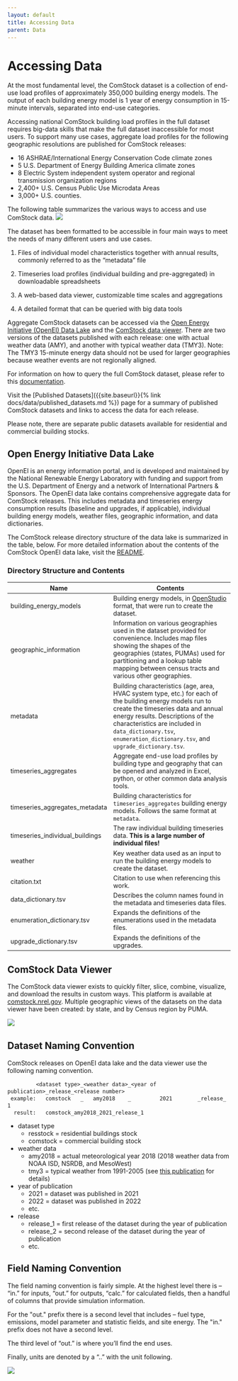 ```yaml
---
layout: default
title: Accessing Data
parent: Data
---
```


# Accessing Data

At the most fundamental level, the ComStock dataset is a collection of end-use load profiles of approximately 350,000 building energy models. The output of each building energy model is 1 year of energy consumption in 15-minute intervals, separated into end-use categories.

Accessing national ComStock building load profiles in the full dataset requires big-data skills that make the full dataset inaccessible for most users. To support many use cases, aggregate load profiles for the following geographic resolutions are published for ComStock releases:

- 16 ASHRAE/International Energy Conservation Code climate zones
- 5 U.S. Department of Energy Building America climate zones
- 8 Electric System independent system operator and regional transmission organization regions
- 2,400+ U.S. Census Public Use Microdata Areas
- 3,000+ U.S. counties.

The following table summarizes the various ways to access and use ComStock data.
![](..\..\assets\images\data_access_summary.PNG)

The dataset has been formatted to be accessible in four main ways to meet the needs of many different users and use cases.

1. Files of individual model characteristics together with annual results, commonly referred to as the “metadata” file

2. Timeseries load profiles (individual building and pre-aggregated) in downloadable spreadsheets

3. A web-based data viewer, customizable time scales and aggregations

4. A detailed format that can be queried with big data tools

Aggregate ComStock datasets can be accessed via the [Open Energy Initiative (OpenEI) Data Lake](https://data.openei.org/s3_viewer?bucket=oedi-data-lake&prefix=nrel-pds-building-stock%2F) and the [ComStock data viewer](https://comstock.nrel.gov/). There are two versions of the datasets published with each release: one with actual weather data (AMY), and another with typical weather data (TMY3). Note: The TMY3 15-minute energy data should not be used for larger geographies because weather events are not regionally aligned.

For information on how to query the full ComStock dataset, please refer to this [documentation](https://github.com/openEDI/documentation/blob/main/NREL_Building_Stock/Query_ComStock_Athena.md).

Visit the [Published Datasets]({{site.baseurl}}{% link docs/data/published_datasets.md %}) page for a summary of published ComStock datasets and links to access the data for each release.

Please note, there are separate public datasets available for residential and commercial building stocks. 

## Open Energy Initiative Data Lake
OpenEI is an energy information portal, and is developed and maintained by the National Renewable Energy Laboratory with funding and support from the U.S. Department of Energy and a network of International Partners & Sponsors. The OpenEI data lake contains comprehensive aggregate data for ComStock releases. This includes metadata and timeseries energy consumption results (baseline and upgrades, if applicable), individual building energy models, weather files, geographic information, and data dictionaries. 

The ComStock release directory structure of the data lake is summarized in the table, below. For more detailed information about the contents of the ComStock OpenEI data lake, visit the [README](https://oedi-data-lake.s3.amazonaws.com/nrel-pds-building-stock/end-use-load-profiles-for-us-building-stock/README.md).

### Directory Structure and Contents

| **Name**                          | **Contents**|
|-----------------------------------|--------|
|building_energy_models             | Building energy models, in [OpenStudio](https://www.openstudio.net/) format, that were run to create the dataset.|
|geographic_information             | Information on various geographies used in the dataset provided for convenience. Includes map files showing the shapes of the geographies (states, PUMAs) used for partitioning and a lookup table mapping between census tracts and various other geographies. |
|metadata                           | Building characteristics (age, area, HVAC system type, etc.) for each of the building energy models run to create the timeseries data and annual energy results. Descriptions of the characteristics are included in `data_dictionary.tsv`, `enumeration_dictionary.tsv`, and `upgrade_dictionary.tsv`.|
|timeseries_aggregates              | Aggregate end-use load profiles by building type and geography that can be opened and analyzed in Excel, python, or other common data analysis tools.|
|timeseries_aggregates_metadata     | Building characteristics for `timeseries_aggregates` building energy models. Follows the same format at `metadata`.|
|timeseries_individual_buildings    | The raw individual building timeseries data.  **This is a large number of individual files!**|
|weather                            | Key weather data used as an input to run the building energy models to create the dataset.|
|citation.txt                       | Citation to use when referencing this work.|
|data_dictionary.tsv                | Describes the column names found in the metadata and timeseries data files.|
|enumeration_dictionary.tsv         | Expands the definitions of the enumerations used in the metadata files.|
|upgrade_dictionary.tsv             | Expands the definitions of the upgrades. |

## ComStock Data Viewer
The ComStock data viewer exists to quickly filter, slice, combine, visualize, and download the results in custom ways. This platform is available at [comstock.nrel.gov](https://comstock.nrel.gov). Multiple geographic views of the datasets on the data viewer have been created: by state, and by Census region by PUMA.

![](..\..\assets\images\data_viewer_screenshot.PNG)

## Dataset Naming Convention
ComStock releases on OpenEI data lake and the data viewer use the following naming convention.
```
         <dataset type>_<weather data>_<year of publication>_release_<release number>
 example:   comstock   _   amy2018    _         2021        _release_       1
  result:   comstock_amy2018_2021_release_1
```
  - dataset type
    - resstock = residential buildings stock
    - comstock = commercial building stock
  - weather data
    - amy2018 = actual meteorological year 2018 (2018 weather data from NOAA ISD, NSRDB, and MesoWest)
    - tmy3 = typical weather from 1991-2005 (see [this publication](https://www.nrel.gov/docs/fy08osti/43156.pdf) for details)
  - year of publication
    - 2021 = dataset was published in 2021
    - 2022 = dataset was published in 2022
    - etc.
  - release
    - release_1 = first release of the dataset during the year of publication
    - release_2 = second release of the dataset during the year of publication
    - etc.

## Field Naming Convention

The field naming convention is fairly simple. At the highest level there is – “in.” for inputs, “out.” for outputs, “calc.” for calculated fields, then a handful of columns that provide simulation information.

For the "out." prefix there is a second level that includes – fuel type, emissions, model parameter and statistic fields, and site energy. The "in." prefix does not have a second level.

The third level of “out.” is where you’ll find the end uses.

Finally, units are denoted by a “..” with the unit following.

![](..\..\assets\images\field_naming_convention.png)
